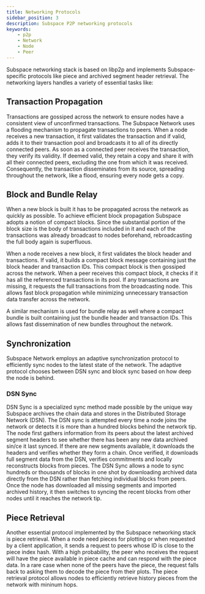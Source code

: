 ```yaml
---
title: Networking Protocols
sidebar_position: 3
description: Subspace P2P networking protocols
keywords:
    - p2p
    - Network
    - Node
    - Peer
---
```


Subspace networking stack is based on libp2p and implements Subspace-specific protocols like piece and archived segment header retrieval. The networking layers handles a variety of essential tasks like:

## Transaction Propagation

Transactions are gossiped across the network to ensure nodes have a consistent view of unconfirmed transactions. The Subspace Network uses a flooding mechanism to propagate transactions to peers. When a node receives a new transaction, it first validates the transaction and if valid, adds it to their transaction pool and broadcasts it to all of its directly connected peers. As soon as a connected peer receives the transaction, they verify its validity. If deemed valid, they retain a copy and share it with all their connected peers, excluding the one from which it was received. Consequently, the transaction disseminates from its source, spreading throughout the network, like a flood, ensuring every node gets a copy. 

## Block and Bundle Relay

When a new block is built it has to be propagated across the network as quickly as possible. To achieve efficient block propagation Subspace adopts a notion of compact blocks. Since the substantial portion of the block size is the body of transactions included in it and each of the transactions was already broadcast to nodes beforehand, rebroadcasting the full body again is superfluous. 

When a node receives a new block, it first validates the block header and transactions. If valid, it builds a compact block message containing just the block header and transaction IDs. This compact block is then gossiped across the network. When a peer receives this compact block, it checks if it has all the referenced transactions in its pool. If any transactions are missing, it requests the full transactions from the broadcasting node. This allows fast block propagation while minimizing unnecessary transaction data transfer across the network.

A similar mechanism is used for bundle relay as well where a compact bundle is built containing just the bundle header and transaction IDs. This allows fast dissemination of new bundles throughout the network.

## Synchronization

Subspace Network employs an adaptive synchronization protocol to efficiently sync nodes to the latest state of the network. The adaptive protocol chooses between DSN sync and block sync based on how deep the node is behind.

### DSN Sync

DSN Sync is a specialized sync method made possible by the unique way Subspace archives the chain data and stores in the Distributed Storage Network (DSN). 
The DSN sync is attempted every time a node joins the network or detects it is more than a hundred blocks behind the network tip. The node first gathers information from its peers about the latest archived segment headers to see whether there has been any new data archived sin/ce it last synced. If there are new segments available, it downloads the headers and verifies whether they form a chain. Once verified, it downloads full segment data from the DSN, verifies commitments and locally reconstructs blocks from pieces. The DSN Sync allows a node to sync hundreds or thousands of blocks in one shot by downloading archived data directly from the DSN rather than fetching individual blocks from peers.
Once the node has downloaded all missing segments and imported archived history, it then switches to syncing the recent blocks from other nodes until it reaches the network tip.

## Piece Retrieval

Another essential protocol implemented by the Subspace networking stack is piece retrieval. When a node need pieces for plotting or when requested by a client application, it sends a request to peers whose ID is close to the piece index hash. With a high probability, the peer who receives the request will have the piece available in piece cache and can respond with the piece data. In a rare case when none of the peers have the piece, the request falls back to asking them to decode the piece from their plots.
The piece retrieval protocol allows nodes to efficiently retrieve history pieces from the network with mininum hops.